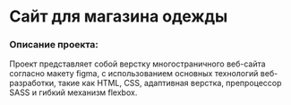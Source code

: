 # Сайт для магазина одежды

### Описание проекта:

Проект представляет собой верстку многостраничного веб-сайта согласно макету figma, 
с использованием основных технологий веб-разработки, такие как HTML, CSS, 
адаптивная верстка, препроцессор SASS и гибкий механизм flexbox. 

